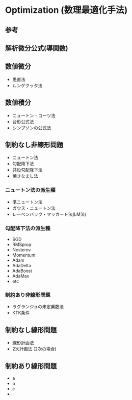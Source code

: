 # Optimization (数理最適化手法)

## 参考

## 解析微分公式(導関数)


## 数値微分
+ 愚直法
+ ルンゲクッタ法

## 数値積分
+ ニュートン・コーツ法
+ 台形公式法
+ シンプソンの公式法

## 制約なし非線形問題
+ ニュートン法
+ 勾配降下法
+ 共役勾配降下法 
+ 焼きなまし法

### ニュートン法の派生種
+ 準ニュートン法
+ ガウス・ニュートン法
+ レーベンバック・マッカート法(LM法)

### 勾配降下法の派生種
+ SGD
+ RMSprop
+ Nesterov
+ Momentum
+ Adam
+ AdaDelta
+ AdaBoost
+ AdaMax
+ etc

### 制約あり非線形問題
+ ラグランジュの未定乗数法
+ KTK条件

## 制約なし線形問題
+ 線形計画法
+ 2次計画法 (2次の場合)


## 制約あり線形問題
+ a
+ b
+ c
+ 
    
